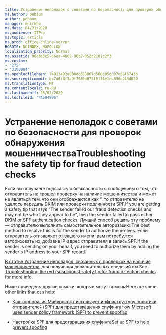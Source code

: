 ```yaml
---
title: Устранение неполадок с советами по безопасности для проверок обнаружения мошенничества
ms.author: pebaum
author: pebaum
manager: mnirkhe
ms.date: 04/21/2020
ms.audience: ITPro
ms.topic: article
ms.prod: office-online-server
ROBOTS: NOINDEX, NOFOLLOW
localization_priority: Normal
ms.assetid: 96ebe3c5-66ea-4662-98b7-052c2181c2f3
ms.custom:
- "275"
- "3100004"
ms.openlocfilehash: 74913492a086de688067d588e95dd87e6946743b
ms.sourcegitcommit: bc7d6f4f3c9f7060d073f5130e1ec856e248d020
ms.translationtype: MT
ms.contentlocale: ru-RU
ms.lasthandoff: 06/02/2020
ms.locfileid: "44504996"
---
```

# <a name="troubleshooting-the-safety-tip-for-fraud-detection-checks"></a><span data-ttu-id="30846-102">Устранение неполадок с советами по безопасности для проверок обнаружения мошенничества</span><span class="sxs-lookup"><span data-stu-id="30846-102">Troubleshooting the safety tip for fraud detection checks</span></span>

<span data-ttu-id="30846-103">Если вы получаете подсказку о безопасности с сообщением о том, что отправитель не прошел проверку на наличие мошенничества и может не являться тем, что они отображаются как ", то отправителю не удалось передать DKIM или проверки подлинности SPF.</span><span class="sxs-lookup"><span data-stu-id="30846-103">If you are getting a safety tip that says "The sender failed our fraud detection checks and may not be who they appear to be", then the sender failed to pass either DKIM or SPF authentication checks.</span></span> <span data-ttu-id="30846-104">Лучший способ решить эту проблему — отправителю выполнить самостоятельное авторизацию.</span><span class="sxs-lookup"><span data-stu-id="30846-104">The best method to resolve this is for the sender to authorize themselves.</span></span> <span data-ttu-id="30846-105">Если отправитель отправляет от вашего имени, вам потребуется авторизовать их, добавив IP-адрес отправителя в запись SPF.</span><span class="sxs-lookup"><span data-stu-id="30846-105">If the sender is sending on your behalf, you need to authorize them by adding the sender's IP address to your SPF record.</span></span>
  
<span data-ttu-id="30846-106">[В статье Устранение неполадок, связанных с проверкой на наличие мошенничества,](https://blogs.msdn.microsoft.com/tzink/2016/11/02/troubleshooting-the-red-suspicious-safety-tip-for-fraud-detection-checks/) для получения дополнительных сведений см.</span><span class="sxs-lookup"><span data-stu-id="30846-106">See [Troubleshooting the red (suspicious) safety tip for fraud detection checks](https://blogs.msdn.microsoft.com/tzink/2016/11/02/troubleshooting-the-red-suspicious-safety-tip-for-fraud-detection-checks/) for more info.</span></span>
  
<span data-ttu-id="30846-107">Ниже приведены другие ссылки, которые могут помочь:</span><span class="sxs-lookup"><span data-stu-id="30846-107">Here are some other links that can help:</span></span>
  
- [<span data-ttu-id="30846-108">Как корпорация Майкрософт использует инфраструктуру политики отправителей (SPF) для предотвращения спуфинга</span><span class="sxs-lookup"><span data-stu-id="30846-108">How Microsoft uses sender policy framework (SPF) to prevent spoofing</span></span>](https://docs.microsoft.com/microsoft-365/security/office-365-security/how-office-365-uses-spf-to-prevent-spoofing)

- [<span data-ttu-id="30846-109">Настройка SPF для предотвращения спуфинга</span><span class="sxs-lookup"><span data-stu-id="30846-109">Set up SPF to help prevent spoofing</span></span>](https://docs.microsoft.com/microsoft-365/security/office-365-security/set-up-spf-in-office-365-to-help-prevent-spoofing)
